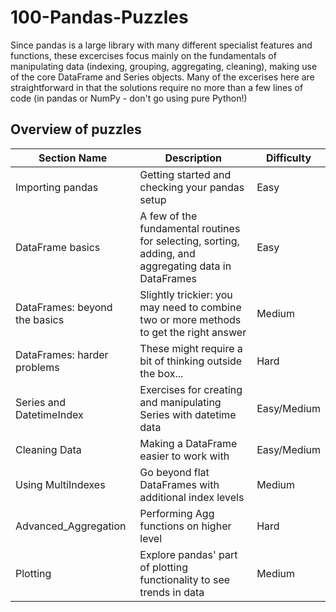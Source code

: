 # 100-Pandas-Puzzles

Since pandas is a large library with many different specialist features and functions, these excercises focus mainly on the fundamentals of manipulating data (indexing, grouping, aggregating, cleaning), making use of the core DataFrame and Series objects. Many of the excerises here are straightforward in that the solutions require no more than a few lines of code (in pandas or NumPy - don't go using pure Python!)
## Overview of puzzles

| Section Name                  | Description                                                                     | Difficulty        |
|-------------------------------|---------------------------------------------------------------------------------|-------------------|
| Importing pandas              | Getting started and checking your pandas setup                                  | Easy              |
| DataFrame basics              | A few of the fundamental routines for selecting, sorting, adding, and aggregating data in DataFrames | Easy              |
| DataFrames: beyond the basics | Slightly trickier: you may need to combine two or more methods to get the right answer | Medium            |
| DataFrames: harder problems   | These might require a bit of thinking outside the box...                        | Hard              |
| Series and DatetimeIndex      | Exercises for creating and manipulating Series with datetime data               | Easy/Medium       |
| Cleaning Data                 | Making a DataFrame easier to work with                                           | Easy/Medium       |
| Using MultiIndexes            | Go beyond flat DataFrames with additional index levels                          | Medium            |
| Advanced_Aggregation          | Performing Agg functions on higher level                     | Hard              |
| Plotting                      | Explore pandas' part of plotting functionality to see trends in data            | Medium            |

